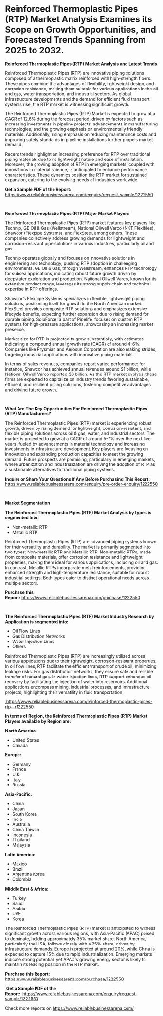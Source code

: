 <p><h1>Reinforced Thermoplastic Pipes (RTP) Market Analysis Examines its Scope on Growth Opportunities, and Forecasted Trends Spanning from 2025 to 2032.</h1></p><p><strong>Reinforced Thermoplastic Pipes (RTP) Market Analysis and Latest Trends</strong></p>
<p><p>Reinforced Thermoplastic Pipes (RTP) are innovative piping solutions composed of a thermoplastic matrix reinforced with high-strength fibers. These pipes combine the advantages of flexibility, lightweight design, and corrosion resistance, making them suitable for various applications in the oil and gas, water transportation, and industrial sectors. As global infrastructure developments and the demand for efficient fluid transport systems rise, the RTP market is witnessing significant growth. </p><p>The Reinforced Thermoplastic Pipes (RTP) Market is expected to grow at a CAGR of 12.6% during the forecast period, driven by factors such as increasing investments in pipeline projects, advancements in manufacturing technologies, and the growing emphasis on environmentally friendly materials. Additionally, rising emphasis on reducing maintenance costs and improving safety standards in pipeline installations further propels market demand. </p><p>Recent trends highlight an increasing preference for RTP over traditional piping materials due to its lightweight nature and ease of installation. Moreover, the growing adoption of RTP in emerging markets, coupled with innovations in material science, is anticipated to enhance performance characteristics. These dynamics position the RTP market for sustained expansion, catering to the evolving needs of industries worldwide.</p></p>
<p><strong>Get a Sample PDF of the Report:&nbsp;</strong> <a href="https://www.reliablebusinessarena.com/enquiry/request-sample/1222550?utm_campaign=2130&utm_medium=2&utm_source=Github&utm_content=ia&utm_term=02022025&utm_id=reinforced-thermoplastic-pipes-rtp">https://www.reliablebusinessarena.com/enquiry/request-sample/1222550</a></p>
<p>&nbsp;</p>
<p><strong>Reinforced Thermoplastic Pipes (RTP) Major Market Players</strong></p>
<p><p>The Reinforced Thermoplastic Pipes (RTP) market features key players like Technip, GE Oil & Gas (Wellstream), National Oilwell Varco (NKT Flexibles), Shawcor (Flexpipe Systems), and FlexSteel, among others. These companies collectively address growing demands for lightweight and corrosion-resistant pipe solutions in various industries, particularly oil and gas.</p><p>Technip operates globally and focuses on innovative solutions in engineering and technology, pushing RTP adoption in challenging environments. GE Oil & Gas, through Wellstream, enhances RTP technology for subsea applications, indicating robust future growth driven by deepwater exploration and production. National Oilwell Varco, known for its extensive product range, leverages its strong supply chain and technical expertise in RTP offerings.</p><p>Shawcor’s Flexpipe Systems specializes in flexible, lightweight piping solutions, positioning itself for growth in the North American market. FlexSteel provides composite RTP solutions and emphasizes extensive lifecycle benefits, expecting further expansion due to rising demand for durable piping. SoluForce, a part of Pipelife, focuses on custom RTP systems for high-pressure applications, showcasing an increasing market presence.</p><p>Market size for RTP is projected to grow substantially, with estimates indicating a compound annual growth rate (CAGR) of around 4-6%. Companies like Prysmian and Aerosun Corporation are also making strides, targeting industrial applications with innovative piping materials.</p><p>In terms of sales revenues, companies report varied performance: for instance, Shawcor has achieved annual revenues around $1 billion, while National Oilwell Varco reported $8 billion. As the RTP market evolves, these firms are expected to capitalize on industry trends favoring sustainable, efficient, and resilient piping solutions, fostering competitive advantages and driving future growth.</p></p>
<p>&nbsp;</p>
<p><strong>What Are The Key Opportunities For Reinforced Thermoplastic Pipes (RTP) Manufacturers?</strong></p>
<p><p>The Reinforced Thermoplastic Pipes (RTP) market is experiencing robust growth, driven by rising demand for lightweight, corrosion-resistant, and flexible piping solutions across oil & gas, water, and industrial sectors. The market is projected to grow at a CAGR of around 5-7% over the next five years, fueled by advancements in material technology and increasing investments in infrastructure development. Key players are focusing on innovation and expanding production capacities to meet the growing demand. Future prospects are promising, particularly in emerging markets, where urbanization and industrialization are driving the adoption of RTP as a sustainable alternatives to traditional piping systems.</p></p>
<p><strong>Inquire or Share Your Questions If Any Before Purchasing This Report:</strong> <a href="https://www.reliablebusinessarena.com/enquiry/pre-order-enquiry/1222550?utm_campaign=2130&utm_medium=2&utm_source=Github&utm_content=ia&utm_term=02022025&utm_id=reinforced-thermoplastic-pipes-rtp">https://www.reliablebusinessarena.com/enquiry/pre-order-enquiry/1222550</a></p>
<p>&nbsp;</p>
<p><strong>Market Segmentation</strong></p>
<p><strong>The Reinforced Thermoplastic Pipes (RTP) Market Analysis by types is segmented into:</strong></p>
<p><ul><li>Non-metallic RTP</li><li>Metallic RTP</li></ul></p>
<p><p>Reinforced Thermoplastic Pipes (RTP) are advanced piping systems known for their versatility and durability. The market is primarily segmented into two types: Non-metallic RTP and Metallic RTP. Non-metallic RTPs, made from composite materials, offer corrosion resistance and lightweight properties, making them ideal for various applications, including oil and gas. In contrast, Metallic RTPs incorporate metal reinforcements, providing enhanced strength and high-temperature resistance, suitable for robust industrial settings. Both types cater to distinct operational needs across multiple sectors.</p></p>
<p><strong>Purchase this Report:&nbsp;</strong><a href="https://www.reliablebusinessarena.com/purchase/1222550?utm_campaign=2130&utm_medium=2&utm_source=Github&utm_content=ia&utm_term=02022025&utm_id=reinforced-thermoplastic-pipes-rtp">https://www.reliablebusinessarena.com/purchase/1222550</a></p>
<p>&nbsp;</p>
<p><strong>The Reinforced Thermoplastic Pipes (RTP) Market Industry Research by Application is segmented into:</strong></p>
<p><ul><li>Oil Flow Lines</li><li>Gas Distribution Networks</li><li>Water Injection Lines</li><li>Others</li></ul></p>
<p><p>Reinforced Thermoplastic Pipes (RTP) are increasingly utilized across various applications due to their lightweight, corrosion-resistant properties. In oil flow lines, RTP facilitate the efficient transport of crude oil, minimizing leakage risks. For gas distribution networks, they ensure safe and reliable transfer of natural gas. In water injection lines, RTP support enhanced oil recovery by facilitating the injection of water into reservoirs. Additional applications encompass mining, industrial processes, and infrastructure projects, highlighting their versatility in fluid transportation.</p></p>
<p><a href="https://www.reliablebusinessarena.com/reinforced-thermoplastic-pipes-rtp--r1222550?utm_campaign=2130&utm_medium=2&utm_source=Github&utm_content=ia&utm_term=02022025&utm_id=reinforced-thermoplastic-pipes-rtp">&nbsp;https://www.reliablebusinessarena.com/reinforced-thermoplastic-pipes-rtp--r1222550</a></p>
<p><strong>In terms of Region, the Reinforced Thermoplastic Pipes (RTP) Market Players available by Region are:</strong></p>
<p>
    <p> <strong> North America: </strong>
        <ul>
            <li>United States</li>
            <li>Canada</li>
        </ul>
        </p> 
    <p> <strong> Europe: </strong>
        <ul>
            <li>Germany</li>
            <li>France</li>
            <li>U.K.</li>
            <li>Italy</li>
            <li>Russia</li>
        </ul>
        </p> 
    <p> <strong> Asia-Pacific: </strong>
        <ul>
            <li>China</li>
            <li>Japan</li>
            <li>South Korea</li>
            <li>India</li>
            <li>Australia</li>
            <li>China Taiwan</li>
            <li>Indonesia</li>
            <li>Thailand</li>
            <li>Malaysia</li>
        </ul>
        </p> 
    <p> <strong> Latin America: </strong>
        <ul>
            <li>Mexico</li>
            <li>Brazil</li>
            <li>Argentina Korea</li>
            <li>Colombia</li>
        </ul>
        </p> 
    <p> <strong> Middle East & Africa: </strong>
        <ul>
            <li>Turkey</li>
            <li>Saudi</li>
            <li>Arabia</li>
            <li>UAE</li>
            <li>Korea</li>
        </ul>
    </p>
    </p>
<p><p>The Reinforced Thermoplastic Pipes (RTP) market is anticipated to witness significant growth across various regions, with Asia-Pacific (APAC) poised to dominate, holding approximately 35% market share. North America, particularly the USA, follows closely with a 25% share, driven by infrastructure demands. Europe is projected at around 20%, while China is expected to capture 15% due to rapid industrialization. Emerging markets indicate strong potential, yet APAC's growing energy sector is likely to maintain its leading position in the RTP market.</p></p>
<p><strong>Purchase this Report: </strong><a href="https://www.reliablebusinessarena.com/purchase/1222550?utm_campaign=2130&utm_medium=2&utm_source=Github&utm_content=ia&utm_term=02022025&utm_id=reinforced-thermoplastic-pipes-rtp">https://www.reliablebusinessarena.com/purchase/1222550</a></p>
<p>&nbsp;<strong>Get a Sample PDF of the Report:&nbsp;&nbsp;</strong><a href="https://www.reliablebusinessarena.com/enquiry/request-sample/1222550?utm_campaign=2130&utm_medium=2&utm_source=Github&utm_content=ia&utm_term=02022025&utm_id=reinforced-thermoplastic-pipes-rtp">https://www.reliablebusinessarena.com/enquiry/request-sample/1222550</a></p>
<p><strong></strong></p>
<p>Check more reports on <a href="https://www.reliablebusinessarena.com/?utm_campaign=2130&utm_medium=2&utm_source=Github&utm_content=ia&utm_term=02022025&utm_id=reinforced-thermoplastic-pipes-rtp">https://www.reliablebusinessarena.com/</a></p>